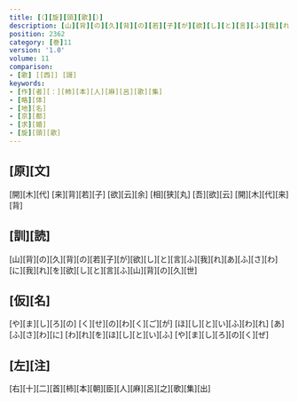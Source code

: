 ```yaml
---
title: [（][旋][頭][歌][）]
description: [山][背][の][久][背][の][若][子][が][欲][し][と][言][ふ][我][れ][あ][ふ][さ][わ][に][我][れ][を][欲][し][と][言][ふ][山][背][の][久][世]
position: 2362
category: [巻]11
version: '1.0'
volume: 11
comparison:
- [歌] [[西]] [謌]
keywords:
- [作][者][：][柿][本][人][麻][呂][歌][集]
- [略][体]
- [地][名]
- [京][都]
- [求][婚]
- [旋][頭][歌]
---
```


## [原][文]

[開][木][代] [来][背][若][子] [欲][云][余] [相][狭][丸] [吾][欲][云] [開][木][代][来][背]

## [訓][読]

[山][背][の][久][背][の][若][子][が][欲][し][と][言][ふ][我][れ][あ][ふ][さ][わ][に][我][れ][を][欲][し][と][言][ふ][山][背][の][久][世]

## [仮][名]

[や][ま][し][ろ][の] [く][せ][の][わ][く][ご][が] [ほ][し][と][い][ふ][わ][れ] [あ][ふ][さ][わ][に] [わ][れ][を][ほ][し][と][い][ふ] [や][ま][し][ろ][の][く][ぜ]

## [左][注]

[右][十][二][首][柿][本][朝][臣][人][麻][呂][之][歌][集][出]
